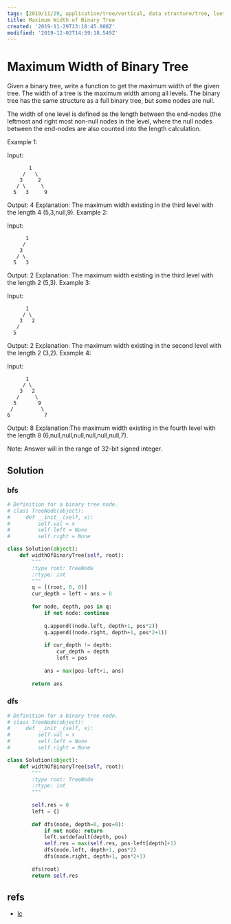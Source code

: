 ```yaml
---
tags: [2019/11/29, application/tree/vertical, data structure/tree, leetcode/662, method/recursion, method/traversal/bfs, method/traversal/dfs]
title: Maximum Width of Binary Tree
created: '2019-11-29T13:18:45.808Z'
modified: '2019-12-02T14:59:18.549Z'
---
```


# Maximum Width of Binary Tree

Given a binary tree, write a function to get the maximum width of the given tree. The width of a tree is the maximum width among all levels. The binary tree has the same structure as a full binary tree, but some nodes are null.

The width of one level is defined as the length between the end-nodes (the leftmost and right most non-null nodes in the level, where the null nodes between the end-nodes are also counted into the length calculation.

Example 1:

Input: 

           1
         /   \
        3     2
       / \     \  
      5   3     9 

Output: 4
Explanation: The maximum width existing in the third level with the length 4 (5,3,null,9).
Example 2:

Input: 

          1
         /  
        3    
       / \       
      5   3     

Output: 2
Explanation: The maximum width existing in the third level with the length 2 (5,3).
Example 3:

Input: 

          1
         / \
        3   2 
       /        
      5      

Output: 2
Explanation: The maximum width existing in the second level with the length 2 (3,2).
Example 4:

Input: 

          1
         / \
        3   2
       /     \  
      5       9 
     /         \
    6           7
Output: 8
Explanation:The maximum width existing in the fourth level with the length 8 (6,null,null,null,null,null,null,7).


Note: Answer will in the range of 32-bit signed integer.

## Solution


### bfs

```python
# Definition for a binary tree node.
# class TreeNode(object):
#     def __init__(self, x):
#         self.val = x
#         self.left = None
#         self.right = None

class Solution(object):
    def widthOfBinaryTree(self, root):
        """
        :type root: TreeNode
        :rtype: int
        """
        q = [(root, 0, 0)]
        cur_depth = left = ans = 0
        
        for node, depth, pos in q:
            if not node: continue
            
            q.append((node.left, depth+1, pos*2))
            q.append((node.right, depth+1, pos*2+1))
            
            if cur_depth != depth:
                cur_depth = depth
                left = pos
            
            ans = max(pos-left+1, ans)
        
        return ans
```

### dfs

```python
# Definition for a binary tree node.
# class TreeNode(object):
#     def __init__(self, x):
#         self.val = x
#         self.left = None
#         self.right = None

class Solution(object):
    def widthOfBinaryTree(self, root):
        """
        :type root: TreeNode
        :rtype: int
        """
        
        self.res = 0
        left = {}
        
        def dfs(node, depth=0, pos=0):
            if not node: return
            left.setdefault(depth, pos)
            self.res = max(self.res, pos-left[depth]+1)
            dfs(node.left, depth+1, pos*2)
            dfs(node.right, depth+1, pos*2+1)
        
        dfs(root)
        return self.res
```

## refs

* [lc](https://leetcode.com/problems/maximum-width-of-binary-tree/)

